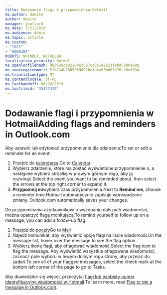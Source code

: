 ```yaml
---
title: Dodawanie flagi i przypomnienia Hotmail
ms.author: daeite
author: daeite
manager: joallard
ms.date: 3/21/2019
ms.audience: Admin
ms.topic: article
ms.custom:
- "1921"
- "9000304"
ROBOTS: NOINDEX, NOFOLLOW
localization_priority: Normal
ms.openlocfilehash: 4b3626cb02284e3527cc85142621febd5380a888
ms.sourcegitcommit: 5fb7a4b28859690020efdea630d03e70cc0e6334
ms.translationtype: MT
ms.contentlocale: pl-PL
ms.lasthandoff: 06/28/2019
ms.locfileid: "35377419"
---
```

# <a name="adding-flags-and-reminders-in-outlookcom"></a><span data-ttu-id="7cfd8-102">Dodawanie flagi i przypomnienia w Hotmail</span><span class="sxs-lookup"><span data-stu-id="7cfd8-102">Adding flags and reminders in Outlook.com</span></span>

<span data-ttu-id="7cfd8-103">Aby ustawić lub edytować przypomnienie dla zdarzenia:</span><span class="sxs-lookup"><span data-stu-id="7cfd8-103">To set or edit a reminder for an event:</span></span>

1. <span data-ttu-id="7cfd8-104">Przejdź do [kalendarza](https://outlook.live.com/calendar/).</span><span class="sxs-lookup"><span data-stu-id="7cfd8-104">Go to [Calendar](https://outlook.live.com/calendar/).</span></span>
1. <span data-ttu-id="7cfd8-105">Wybierz zdarzenie, które ma zostać wyświetlone przypomnienie o, a następnie wybierz strzałkę w prawym górnym rogu, aby ją rozwinąć.</span><span class="sxs-lookup"><span data-stu-id="7cfd8-105">Select the event you want to be reminded about, then select the arrows at the top right corner to expand it.</span></span>
1. <span data-ttu-id="7cfd8-106">**Przypomnij mi**wybierz czas przypomnienia.</span><span class="sxs-lookup"><span data-stu-id="7cfd8-106">Next to **Remind me**, choose a reminder time.</span></span><span data-ttu-id="7cfd8-107">Hotmail automatycznie zapisuje wprowadzone zmiany.</span><span class="sxs-lookup"><span data-stu-id="7cfd8-107"> Outlook.com automatically saves your changes.</span></span>

<span data-ttu-id="7cfd8-108">Do przypominania użytkownikowi o wykonaniu dalszych wiadomości, można opatrzyć flagą monitującą:</span><span class="sxs-lookup"><span data-stu-id="7cfd8-108">To remind yourself to follow up on a message, you can add a follow-up flag:</span></span>

1. <span data-ttu-id="7cfd8-109">Przejdź do [poczty](https://outlook.live.com/mail/)</span><span class="sxs-lookup"><span data-stu-id="7cfd8-109">Go to [Mail](https://outlook.live.com/mail/)</span></span>
1. <span data-ttu-id="7cfd8-110">Najedź komunikat, aby wyświetlić opcję flagi na liście wiadomości.</span><span class="sxs-lookup"><span data-stu-id="7cfd8-110">In the message list, hover over the message to see the flag option.</span></span>
1. <span data-ttu-id="7cfd8-111">Wybierz ikonę flagi, aby oflagować wiadomość.</span><span class="sxs-lookup"><span data-stu-id="7cfd8-111">Select the flag icon to flag the message.</span></span> <span data-ttu-id="7cfd8-112">Aby wyświetlić wszystkie oflagowane wiadomości, zaznacz pole wyboru w lewym dolnym rogu strony, aby przejść do zadań.</span><span class="sxs-lookup"><span data-stu-id="7cfd8-112">To see all of your flagged messages, select the check mark at the bottom left corner of the page to go to Tasks.</span></span>
 
<span data-ttu-id="7cfd8-113">Aby dowiedzieć się więcej, przeczytaj [flagi lub osobisty numer identyfikacyjny wiadomości w Hotmail](https://support.office.com/article/8e911e69-30d6-4cc8-8c71-a1163560618a).</span><span class="sxs-lookup"><span data-stu-id="7cfd8-113">To learn more, read [Flag or pin a message in Outlook.com](https://support.office.com/article/8e911e69-30d6-4cc8-8c71-a1163560618a).</span></span>
